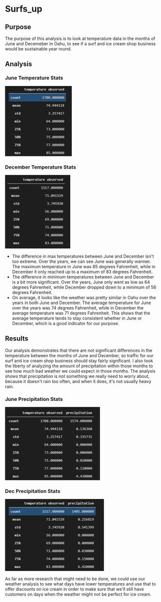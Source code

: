 # Surfs_up
## Purpose
The purpose of this analysis is to look at temperature data in the months of June and Decemeber in Oahu, to see if a surf and ice cream shop business would be sustainable year round.
## Analysis
### June Temperature Stats
![June Temperature Stats](https://github.com/jlozano1990/surfs_up/blob/main/Resources/june_temp_summary.PNG)
### December Temperature Stats
![Dec Temperature Stats](https://github.com/jlozano1990/surfs_up/blob/main/Resources/dec_temp_summary.PNG)
- The difference in max temperatures between June and December isn't too extreme. Over the years, we can see June was generally warmer. The maximum temperature in June was 85 degrees Fahrenheit, while in December it only reached up to a maximum of 83 degrees Fahrenheit.
- The difference in minimum temperatures between June and December is a bit more significant. Over the years, June only went as low as 64 degrees Fahrenheit, while December dropped down to a minimum of 56 degrees Fahrenheit.
- On average, it looks like the weather was pretty similar in Oahu over the years in both June and December. The average temperature for June over the years was 74 degrees Fahrenheit, while in December the average temperature was 71 degrees Fahrenheit. This shows that the average temperature tends to stay consistent whether in June or December, which is a good indicator for our purpose.
## Results
Our analysis demonstrates that there are not significant differences in the temperature between the months of June and December, so traffic for our surf and ice cream shop business should stay fairly significant. I also took the liberty of analyzing the amount of precipitation within those months to see how much bad weather we could expect in those months. The analysis shows that precipitation is not something we really need to worry about, because it doesn't rain too often, and when it does, it's not usually heavy rain.
### June Precipitation Stats
![June Prcp Stats](https://github.com/jlozano1990/surfs_up/blob/main/Resources/june_prcp_summary.PNG)
### Dec Precipitation Stats
![Dec Prcp Stats](https://github.com/jlozano1990/surfs_up/blob/main/Resources/dec_prcp_summary.PNG)

As far as more research that might need to be done, we could use our weather analysis to see what days have lower temperatures and use that to offer discounts on ice cream in order to make sure that we'll still have customers on days when the weather might not be perfect for ice cream.
